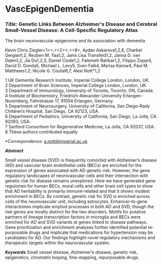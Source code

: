 # VascEpigenDementia

### ***Title***: **Genetic Links Between Alzheimer's Disease and Cerebral Small-Vessel Disease: A Cell-Specific Regulatory Atlas**

The brain neurovascular epigenome and its association with dementia 

Kevin Chris Ziegler<1><,><2><,><8>, Aydan Askarova1,2,8, Charbel Gergian1,2, Reuben M. Yaa1,2, Janis Lisa Transfeld1,2, Janna D. van Dalen1,2, Jia Du1,2,3, Daniel Clode1,2, Fatemeh Rahbar1,2, Filippo Zoppi4, David D. Gonda5, Michael L. Levy5, Sven Falk4, Marisa Karow4, Paul M. Matthews1,2, Nicole G. Coufal6,7, Alexi Nott*1,2 
 
1 UK Dementia Research Institute, Imperial College London, London, UK.<br />
2 Department of Brain Sciences, Imperial College London, London, UK.<br />
3 Department of Immunology, University of Toronto, Toronto, ON, Canada.<br /> 
4  Institute of Biochemistry, Friedrich-Alexander-University Erlangen-Nuremberg, Fahrstrasse 17, 91054 Erlangen, Germany.<br /> 
5 Department of Neurosurgery, University of California, San Diego–Rady Children’s Hospital, San Diego, CA 92123, USA.<br /> 
6 Department of Pediatrics, University of California, San Diego, La Jolla, CA 92093, USA.<br /> 
7 Sanford Consortium for Regenerative Medicine, La Jolla, CA 92037, USA.
8 These authors contributed equally 
 
*Correspondence: a.nott@imperial.ac.uk 
 
***Abstract*** 
 
Small vessel disease (SVD) is frequently comorbid with Alzheimer’s disease (AD) and vascular brain endothelial cells (BECs) are enriched for the expression of genes associated with AD genetic risk. However, the gene regulatory landscapes of neurovascular cells and their intersection with genetic risk for disease remains unexplored. Here we have generated gene regulomes for human BECs, mural cells and other brain cell types to show that AD heritability is primarily immune-related and that it shows modest enrichment in BECs. By contrast, genetic risk for SVD is enriched across cells of the neurovascular unit, including astrocytes. Enhancer-to-gene interactomes implicate amyloid processes in both AD and SVD, though the risk genes are mostly distinct for the two disorders. Motifs for putative partners of lineage transcription factors in microglia and BECs were enriched for AD and SVD variants at genes linked to disease pathways. Gene prioritization and enrichment analyses further identified potential re-purposable drugs and implicate that medications for hypertension may be candidates for AD. Our findings highlight novel regulatory mechanisms and therapeutic targets within the neurovascular system. 
 
***Keywords***
Small vessel disease, Alzheimer’s disease, genetic risk, epigenetics, chromatin looping, fine-mapping, repurposable drugs. 